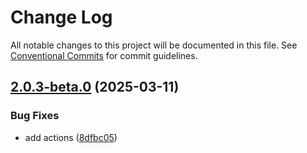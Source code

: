 # Change Log

All notable changes to this project will be documented in this file.
See [Conventional Commits](https://conventionalcommits.org) for commit guidelines.

## [2.0.3-beta.0](https://github.com/ewuharun/monorepo/compare/@ewuharun/date-logic@2.0.2...@ewuharun/date-logic@2.0.3-beta.0) (2025-03-11)


### Bug Fixes

* add actions ([8dfbc05](https://github.com/ewuharun/monorepo/commit/8dfbc050ae9b7bd526fd7929574380781848bb26))
